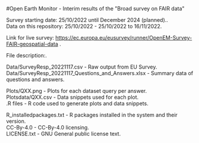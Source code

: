 #Open Earth Monitor - Interim results of the "Broad survey on FAIR data" 

Survey starting date: 25/10/2022 until December 2024 (planned)..<br>
Data on this repository: 25/10/2022 - 25/10/2022 to 16/11/2022.<br>

Link for live survey: https://ec.europa.eu/eusurvey/runner/OpenEM-Survey-FAIR-geospatial-data .<br>

File description:.<br>

Data/SurveyResp_20221117.csv                          - Raw output from EU Survey.<br>
Data/SurveyResp_20221117_Questions_and_Answers.xlsx   - Summary data of questions and answers.<br>

Plots/QXX.png                                         - Plots for each dataset query per answer.<br>
Plotsdata/QXX.csv                                     - Data snippets used for each plot.<br>
.R files                                              - R code used to generate plots and data snippets.<br>

R_installedpackages.txt                               - R packages installed in the system and their version.<br>
CC-By-4.0                                             - CC-By-4.0 licensing.<br>
LICENSE.txt                                           - GNU General public license text.<br>

